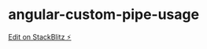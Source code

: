 # angular-custom-pipe-usage

[Edit on StackBlitz ⚡️](https://stackblitz.com/edit/angular-custom-pipe-usage)